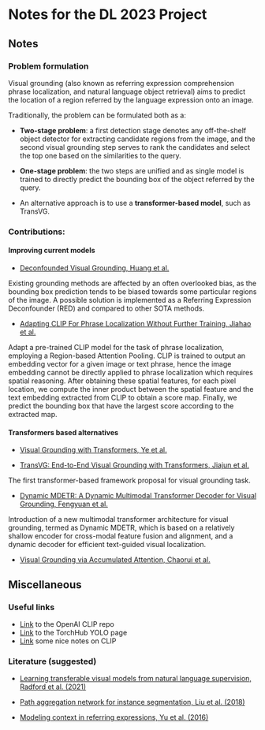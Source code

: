 # Notes for the DL 2023 Project

## Notes

### Problem formulation

Visual grounding (also known as referring expression comprehension phrase localization, and natural language object
retrieval) aims to predict the location of a region referred by the language expression onto an image.

Traditionally, the problem can be formulated both as a:

- **Two-stage problem**: a first detection stage denotes any off-the-shelf object detector for extracting candidate
  regions from the image, and the second visual grounding step serves to rank the candidates and select the top one
  based on
  the similarities to the query.
- **One-stage problem**: the two steps are unified and as single model is trained to directly predict the bounding box
  of the object referred by the query.


- An alternative approach is to use a **transformer-based model**, such as TransVG.

### Contributions:

#### Improving current models

- [Deconfounded Visual Grounding, Huang et al.](https://ink.library.smu.edu.sg/sis_research/7484/)

Existing grounding methods are affected by an often overlooked bias, as the bounding box prediction tends to be biased
towards some particular regions of the image. A possible solution is implemented as a Referring Expression
Deconfounder (RED) and compared to other SOTA methods.

- [Adapting CLIP For Phrase Localization Without Further Training, Jiahao et al.](http://arxiv.org/abs/2204.03647)

Adapt a pre-trained CLIP model for the task of phrase localization, employing a Region-based Attention Pooling. CLIP is
trained to output an embedding vector for a given image or text phrase, hence the image embedding cannot be directly
applied to phrase localization which requires spatial reasoning. After obtaining these spatial features, for each pixel
location, we compute the inner product between the spatial feature and the text embedding extracted from CLIP to obtain
a score map. Finally, we predict the bounding box that have the largest score according to the extracted map.

#### Transformers based alternatives

- [Visual Grounding with Transformers, Ye et al.](https://ieeexplore.ieee.org/document/9859880)

- [TransVG: End-to-End Visual Grounding with Transformers, Jiajun et al.](https://ieeexplore.ieee.org/document/9710016)

The first transformer-based framework proposal for visual grounding task.

- [Dynamic MDETR: A Dynamic Multimodal Transformer Decoder for Visual Grounding, Fengyuan et al.](https://arxiv.org/abs/2209.13959)

Introduction of a new multimodal transformer architecture for visual grounding, termed as Dynamic MDETR, which is based
on a relatively shallow encoder for cross-modal feature fusion and alignment, and a dynamic decoder for efficient
text-guided visual localization.

- [Visual Grounding via Accumulated Attention, Chaorui et al.](https://openaccess.thecvf.com/content_cvpr_2018/papers/Deng_Visual_Grounding_via_CVPR_2018_paper.pdf)

## Miscellaneous

### Useful links

- [Link](https://github.com/openai/CLIP) to the OpenAI CLIP repo
- [Link](https://pytorch.org/hub/ultralytics_yolov5/) to the TorchHub YOLO page
- [Link](https://github.com/halixness/understanding-CLIP) some nice notes on CLIP

### Literature (suggested)

- [Learning transferable visual models from natural language supervision, Radford et al. (2021)](http://proceedings.mlr.press/v139/radford21a/radford21a.pdf)

- [Path aggregation network for instance segmentation, Liu et al. (2018)](https://arxiv.org/abs/1803.01534)

- [Modeling context in referring expressions, Yu et al. (2016)](https://arxiv.org/abs/1608.00272)